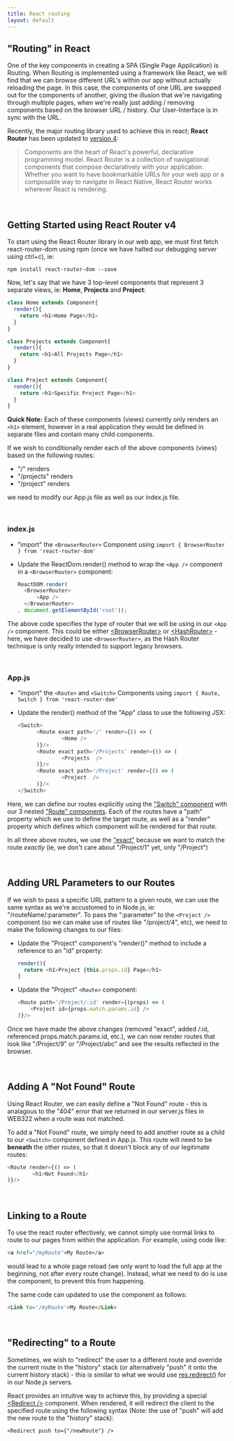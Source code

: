 ```yaml
---
title: React routing
layout: default
---
```


## "Routing" in React

One of the key components in creating a SPA (Single Page Application) is Routing.  When Routing is implemented using a framework like React, we will find that we can browse different URL's within our app without actually reloading the page.  In this case, the components of one URL are swapped out for the components of another, giving the illusion that we're navigating through multiple pages, when we're really just adding / removing components based on the browser URL / history.  Our User-Interface is in sync with the URL.

Recently, the major routing library used to achieve this in react; **React Router** has been updated to [version 4](https://reacttraining.com/react-router/):

> Components are the heart of React's powerful, declarative programming model. React Router is a collection of navigational components that compose declaratively with your application. Whether you want to have bookmarkable URLs for your web app or a composable way to navigate in React Native, React Router works wherever React is rendering.

<br>

## Getting Started using React Router v4

To start using the React Router library in our web app, we must first fetch react-router-dom using npm (once we have halted our debugging server using ctrl+c), ie:

```
npm install react-router-dom --save
```

Now, let's say that we have 3 top-level components that represent 3 separate views, ie: **Home**, **Projects** and **Project**:

```javascript
class Home extends Component{
  render(){
    return <h1>Home Page</h1>
  }
}

class Projects extends Component{
  render(){
    return <h1>All Projects Page</h1>
  }
}

class Project extends Component{
  render(){
    return <h1>Specific Project Page</h1>
  }
}
```

**Quick Note:** Each of these components (views) currently only renders an `<h1>` element, however in a real application they would be defined in separate files and contain many child components.

If we wish to conditionally render each of the above components (views) based on the following routes:

* "/" renders <Home />
* "/projects" renders <Projects />
* "/project" renders <Project />

we need to modify our App.js file as well as our index.js file.

<br>

### index.js

* "import" the `<BrowserRouter>` Component using `import { BrowserRouter } from 'react-router-dom'` 
* Update the ReactDom.render() method to wrap the `<App />` component in a `<BrowserRouter>` component:

  ```javascript
  ReactDOM.render(
    <BrowserRouter>
        <App />
    </BrowserRouter>
  , document.getElementById('root'));
  ```

The above code specifies the type of router that we will be using in our `<App />` component.  This could be either [&lt;BrowserRouter&gt;](https://reacttraining.com/react-router/web/api/BrowserRouter) or [&lt;HashRouter&gt;](https://reacttraining.com/react-router/web/api/HashRouter) - here, we have decided to use `<BrowserRouter>`, as the Hash Router technique is only really intended to support legacy browsers.

<br>

### App.js

* "import" the `<Route>` and `<Switch>` Components using `import { Route, Switch } from 'react-router-dom'`
* Update the render() method of the "App" class to use the following JSX:

  ```javascript
  <Switch>
        <Route exact path='/' render={() => (
                <Home />
        )}/>
        <Route exact path='/Projects' render={() => (
                <Projects  />
        )}/>
        <Route exact path='/Project' render={() => (
                <Project  />
        )}/>
  </Switch>
  ```
  
Here, we can define our routes explicitly using the ["Switch" component](https://reacttraining.com/react-router/web/api/Switch) with our 3 nested ["Route" components](https://reacttraining.com/react-router/web/api/Route).  Each of the routes have a "path" property which we use to define the target route, as well as a "render" property which defines which component will be rendered for that route.  

In all three above routes, we use the ["exact"](https://reacttraining.com/react-router/web/api/Route/exact-bool) because we want to match the route *exactly* (ie, we don't care about "/Project/1" yet, only "/Project") 

<br>

## Adding URL Parameters to our Routes

If we wish to pass a specific URL pattern to a given route, we can use the same syntax as we're accustomed to in Node.js, ie: "/routeName/:parameter". To pass the ":parameter" to the `<Project />` component (so we can make use of routes like "/project/4", etc), we need to make the following changes to our files: 

* Update the "Project" component's "render()" method to include a reference to an "id" property:

  ```javascript
  render(){
    return <h1>Project {this.props.id} Page</h1>
  }
  ```

* Update the "Project" `<Route>` component:

  ```javascript
  <Route path='/Project/:id' render={(props) => (
      <Project id={props.match.params.id} />
  )}/>
  ```
  
Once we have made the above changes (removed "exact", added /:id, referenced props.match.params.id, etc.), we can now render routes that look like "/Project/9" or "/Project/abc" and see the results reflected in the browser.

<br>

## Adding A "Not Found" Route

Using React Router, we can easily define a "Not Found" route - this is analagous to the "404" error that we returned in our server.js files in WEB322 when a route was not matched.

To add a "Not Found" route, we simply need to add another route as a child to our `<Switch>` component defined in App.js.  This route will need to be **beneath** the other routes, so that it doesn't block any of our legitimate routes:

```javascript
<Route render={() => (
        <h1>Not Found</h1>
)}/>
```

<br>

## Linking to a Route

To use the react router effectively, we cannot simply use normal links to route to our pages from within the application. For example, using code like: 

```html
<a href="/myRoute">My Route</a>
```
would lead to a whole page reload (we only want to load the full app at the beginning, not after every route change).  Instead, what we need to do is use the <Link> component, to prevent this from happening.  

The same code can updated to use the <Link> component as follows:

```html
<Link to='/myRoute'>My Route</Link>
```

<br>

## "Redirecting" to a Route

Sometimes, we wish to "redirect" the user to a different route and override the current route in the "history" stack (or alternatively "push" it onto the current history stack) - this is similar to what we would use [res.redirect()](http://expressjs.com/en/4x/api.html#res.redirect) for in our Node.js servers.

React provides an intuitive way to achieve this, by providing a special [&lt;Redirect /&gt;](https://reacttraining.com/react-router/web/api/Redirect) component.  When rendered, it will redirect the client to the specified route using the following syntax (Note: the use of "push" will add the new route to the "history" stack):

```
<Redirect push to={"/newRoute"} />
```


      
